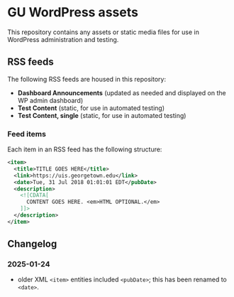 # GU WordPress assets

This repository contains any assets or static media files for use in WordPress administration and testing.

## RSS feeds

The following RSS feeds are housed in this repository:

* __Dashboard Announcements__ (updated as needed and displayed on the WP admin dashboard)
* __Test Content__ (static, for use in automated testing)
* __Test Content, single__ (static, for use in automated testing)

### Feed items

Each item in an RSS feed has the following structure:

```xml
<item>
  <title>TITLE GOES HERE</title>
  <link>https://uis.georgetown.edu</link>
  <date>Tue, 31 Jul 2018 01:01:01 EDT</pubDate>
  <description>
    <![CDATA[
      CONTENT GOES HERE. <em>HTML OPTIONAL.</em>
    ]]>
  </description>
</item>
```
## Changelog

### 2025-01-24
* older XML `<item>` entities included `<pubDate>`; this has been renamed to `<date>`. 
